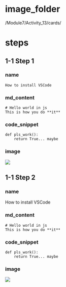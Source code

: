  # image_folder
/Module7/Activity_13/cards/

# steps

## 1-1 Step 1

### name
```
How to install VSCode
```

### md_content
```
# Hello world in js
This is how you do **it**
```

### code_snippet
```
def pls_work():
    return True... maybe
```

### image
<img src="https://images.pexels.com/photos/1424246/pexels-photo-1424246.jpeg?auto=compress&cs=tinysrgb&dpr=2&h=750&w=1260">

## 1-1 Step 2

### name
How to install VSCode

### md_content
```
# Hello world in js
This is how you do **it**
```

### code_snippet
```
def pls_work():
    return True... maybe
```

### image
<img src="https://images.pexels.com/photos/1424246/pexels-photo-1424246.jpeg?auto=compress&cs=tinysrgb&dpr=2&h=750&w=1260">